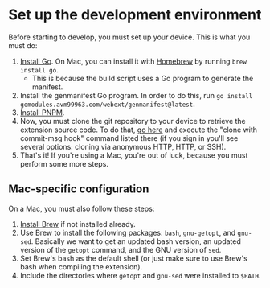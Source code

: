 # Set up the development environment
Before starting to develop, you must set up your device. This is what you must
do:

1. [Install Go](https://golang.org/doc/install). On Mac, you can install it
with [Homebrew](https://brew.sh/) by running `brew install go`.
   - This is because the build script uses a Go program to generate the
   manifest.
1. Install the genmanifest Go program. In order to do this, run
`go install gomodules.avm99963.com/webext/genmanifest@latest`.
1. [Install PNPM](https://pnpm.io/installation).
1. Now, you must clone the git repository to your device to retrieve the
extension source code. To do that,
[go here](https://gerrit.avm99963.com/admin/repos/infinitegforums) and execute
the "clone with commit-msg hook" command listed there (if you sign in you'll see
several options: cloning via anonymous HTTP, HTTP, or SSH).
1. That's it! If you're using a Mac, you're out of luck, because you must
perform some more steps.

## Mac-specific configuration
On a Mac, you must also follow these steps:

1. [Install Brew](https://brew.sh/) if not installed already.
1. Use Brew to install the following packages: `bash`, `gnu-getopt`, and
`gnu-sed`. Basically we want to get an updated bash version, an updated version
of the `getopt` command, and the GNU version of `sed`.
1. Set Brew's bash as the default shell (or just make sure to use Brew's bash
when compiling the extension).
1. Include the directories where `getopt` and `gnu-sed` were installed to
`$PATH`.
